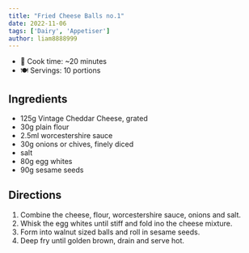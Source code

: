 ```yaml
---
title: "Fried Cheese Balls no.1"
date: 2022-11-06
tags: ['Dairy', 'Appetiser']
author: liam8888999
---
```


- 🍳 Cook time: ~20 minutes
- 🍽️  Servings: 10 portions

## Ingredients

- 125g Vintage Cheddar Cheese, grated
- 30g plain flour
- 2.5ml worcestershire sauce
- 30g onions or chives, finely diced
- salt
- 80g egg whites
- 90g sesame seeds

## Directions

1. Combine the cheese, flour, worcestershire sauce, onions and salt.
2. Whisk the egg whites until stiff and fold ino the cheese mixture.
3. Form into walnut sized balls and roll in sesame seeds.
4. Deep fry until golden brown, drain and serve hot.
